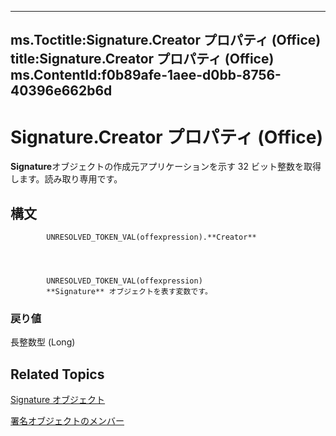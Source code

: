 

---
ms.Toctitle:Signature.Creator プロパティ (Office)
title:Signature.Creator プロパティ (Office)
ms.ContentId:f0b89afe-1aee-d0bb-8756-40396e662b6d
---
# Signature.Creator プロパティ (Office)




**Signature**オブジェクトの作成元アプリケーションを示す 32 ビット整数を取得します。読み取り専用です。

## 構文

            UNRESOLVED_TOKEN_VAL(offexpression).**Creator**




            UNRESOLVED_TOKEN_VAL(offexpression)
            **Signature** オブジェクトを表す変数です。

### 戻り値
長整数型 (Long)





## Related Topics

[Signature オブジェクト](574d246b-95cd-e4da-081b-4540387662a0.md)

[署名オブジェクトのメンバー](1054db23-fe1c-f81f-e44b-d8c2c82ca7fa.md)




